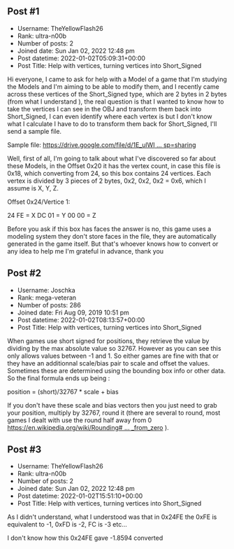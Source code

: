 ## Post #1
- Username: TheYellowFlash26
- Rank: ultra-n00b
- Number of posts: 2
- Joined date: Sun Jan 02, 2022 12:48 pm
- Post datetime: 2022-01-02T05:09:31+00:00
- Post Title: Help with vertices, turning vertices into Short_Signed

Hi everyone, I came to ask for help with a Model of a game that I'm studying the Models and I'm aiming to be able to modify them, and I recently came across these vertices of the Short_Signed type, which are 2 bytes in 2 bytes (from what I understand ), the real question is that I wanted to know how to take the vertices I can see in the OBJ and transform them back into Short_Signed, I can even identify where each vertex is but I don't know what I calculate I have to do to transform them back for Short_Signed, I'll send a sample file.


Sample file: [https://drive.google.com/file/d/1E_ulWI ... sp=sharing](https://drive.google.com/file/d/1E_ulWISkNJxnRyq8jAw5q14QhEZBwnBq/view?usp=sharing)


Well, first of all, I'm going to talk about what I've discovered so far about these Models, in the Offset 0x20 it has the vertex count, in case this file is 0x18, which converting from 24, so this box contains 24 vertices. Each vertex is divided by 3 pieces of 2 bytes, 0x2, 0x2, 0x2 = 0x6, which I assume is X, Y, Z. 

Offset 0x24/Vertice 1:

24 FE = X
DC 01 = Y
00 00 = Z


Before you ask if this box has faces the answer is no, this game uses a modeling system they don't store faces in the file, they are automatically generated in the game itself. But that's whoever knows how to convert or any idea to help me I'm grateful in advance, thank you
## Post #2
- Username: Joschka
- Rank: mega-veteran
- Number of posts: 286
- Joined date: Fri Aug 09, 2019 10:51 pm
- Post datetime: 2022-01-02T08:13:57+00:00
- Post Title: Help with vertices, turning vertices into Short_Signed

When games use short signed for positions, they retrieve the value by dividing by the max absolute value so 32767. However as you can see this only allows values between -1 and 1. So either games are fine with that or they have an additionnal scale/bias pair to scale and offset the values. Sometimes these are determined using the bounding box info or other data. So the final formula ends up being :

position = (short)/32767 * scale + bias

If you don't have these scale and bias vectors then you just need to grab your position, multiply by 32767, round it (there are several to round, most games I dealt with use the round half away from 0 [https://en.wikipedia.org/wiki/Rounding# ... _from_zero](https://en.wikipedia.org/wiki/Rounding#Round_half_away_from_zero) ).
## Post #3
- Username: TheYellowFlash26
- Rank: ultra-n00b
- Number of posts: 2
- Joined date: Sun Jan 02, 2022 12:48 pm
- Post datetime: 2022-01-02T15:51:10+00:00
- Post Title: Help with vertices, turning vertices into Short_Signed

As I didn't understand, what I understood was that in 0x24FE the 0xFE is equivalent to -1, 0xFD is -2, FC is -3 etc...

I don't know how this 0x24FE gave -1.8594 converted
